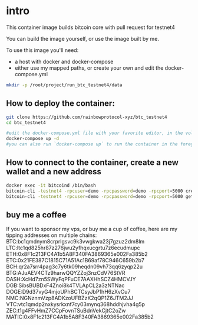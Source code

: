 # intro

This container image builds bitcoin core with pull request for testnet4

You can build the image yourself, or use the image built by me. 

To use this image you'll need:

- a host with docker and docker-compose
- either use my mapped paths, or create your own and edit the docker-compose.yml

```bash
mkdir -p /root/project/run_btc_testnet4/data
```

## How to deploy the container:

```bash
git clone https://github.com/rainbowprotocol-xyz/btc_testnet4
cd btc_testnet4

#edit the docker-compose.yml file with your favorite editor, in the volume section, pick a local path that exists on your host... Maybe change the username and password aswell?
docker-compose up -d
#you can also run `docker-compose up` to run the container in the foreground, so you can see the debug.log
```

## How to connect to the container, create a new wallet and a new address

```bash
docker exec -it bitcoind /bin/bash
bitcoin-cli -testnet4 -rpcuser=demo -rpcpassword=demo -rpcport=5000 createwallet walletname
bitcoin-cli -testnet4 -rpcuser=demo -rpcpassword=demo -rpcport=5000 getnewaddress
```

## buy me a coffee

If you want to sponsor my vps, or buy me a cup of coffee, here are my tipping addresses on multiple chains:  
BTC:bc1qmdnym8crprlgsvc9k3vwgkwa23j7gzuz2dm8lm  
LTC:ltc1qd825hr87z276jwu2yfhqxucgrtu7z6ecudmupc  
ETH:0x8F1c213FC4A1b5A8F340FA3869365e002Fa385b2  
ETC:0x21FE387C1815C71A51Ac1B69af78C946C659b2b7  
BCH:qr2a7srr4pag3c7y6tk09heqdn09vh73qq6zyqp22u  
BTG:AJuAEV4CTz9harwQQYZZoj3nzCdV76StVR  
DASH:XcHd7zn5SWyFqPFuCE7AAXHhSCZ4HMCVJY  
DGB:SibsBUBDxF4Znoi8k4TVLApCL2a3zNTNac  
DOGE:D9d37vyG4mjoUPhBCTCsyJbP1hH6zXvCu7  
NMC:NGNznmVzp8ADKzoUFBZzK2qQP1Z6JTM2JJ  
VTC:vtc1qmdp2nxkysrkxnf7cy03mynq368hddhjvha4g5p  
ZEC:t1g4FFvHmZ7CCpFovnTSuBdnVekCjtC2oZw  
MATIC:0x8F1c213FC4A1b5A8F340FA3869365e002Fa385b2
